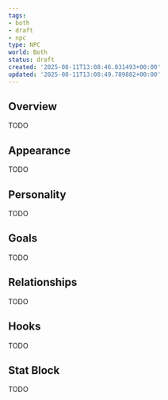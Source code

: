 ```yaml
---
tags:
- both
- draft
- npc
type: NPC
world: Both
status: draft
created: '2025-08-11T13:08:46.031493+00:00'
updated: '2025-08-11T13:08:49.789882+00:00'
---
```



## Overview

TODO
## Appearance

TODO
## Personality

TODO
## Goals

TODO
## Relationships

TODO
## Hooks

TODO
## Stat Block

TODO
